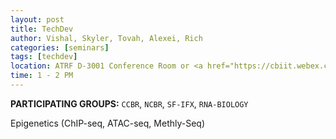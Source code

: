 ```yaml
---
layout: post
title: TechDev
author: Vishal, Skyler, Tovah, Alexei, Rich
categories: [seminars]
tags: [techdev]
location: ATRF D-3001 Conference Room or <a href="https://cbiit.webex.com/cbiit/e.php?MTID=m8e4cc08aae26be936415c20896d4867a">WebEx</a>
time: 1 - 2 PM
---
```


**PARTICIPATING GROUPS:**  `CCBR`, `NCBR`, `SF-IFX`, `RNA-BIOLOGY`

Epigenetics (ChIP-seq, ATAC-seq, Methly-Seq)